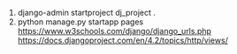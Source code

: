 1. django-admin startproject dj_project .
2. python manage.py startapp pages
https://www.w3schools.com/django/django_urls.php
https://docs.djangoproject.com/en/4.2/topics/http/views/
